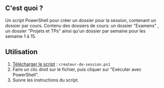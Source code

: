 ## C'est quoi ?
Un script PowerShell pour créer un dossier pour la session, contenant un dossier par cours. Contenu des dossiers de cours: un dossier "Examens" , un dossier "Projets et TPs" ainsi qu'un dossier par semaine pour les semaine 1 à 15.

## Utilisation
1. [Télécharger le script](https://github.com/Paintilya/createur-de-session.ps1/releases) : `createur-de-session.ps1`
2. Faire un clic droit sur le fichier, puis cliquer sur "Exécuter avec PowerShell".
3. Suivre les instructions du script.
